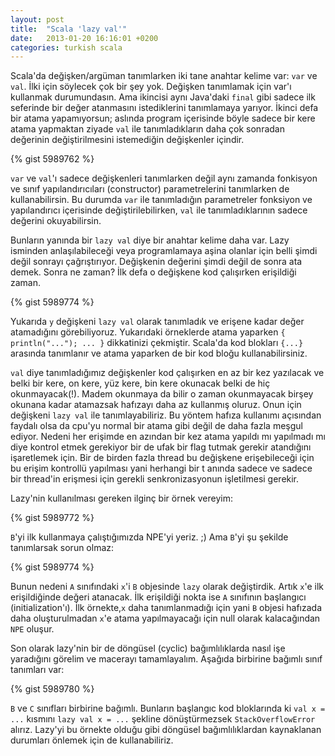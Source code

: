 ```yaml
---
layout: post
title:  "Scala 'lazy val'"
date:   2013-01-20 16:16:01 +0200
categories: turkish scala
---
```

Scala'da değişken/argüman tanımlarken iki tane anahtar kelime var: `var` ve `val`. İlki için söylecek çok bir şey yok. Değişken tanımlamak için var'ı kullanmak durumundasın. Ama ikincisi aynı Java'daki `final` gibi sadece ilk seferinde bir değer atanmasını istediklerini tanımlamaya yarıyor. İkinci defa bir atama yapamıyorsun; aslında program içerisinde böyle sadece bir kere atama yapmaktan ziyade `val` ile tanımladıkların daha çok sonradan değerinin değiştirilmesini istemediğin değişkenler içindir.

{% gist 5989762 %}

`var` ve `val`'ı sadece değişkenleri tanımlarken değil aynı zamanda fonkisyon ve sınıf yapılandırıcıları (constructor) parametrelerini tanımlarken de kullanabilirsin. Bu durumda `var` ile tanımladığın parametreler fonksiyon ve yapılandırıcı içerisinde değiştirilebilirken, `val` ile tanımladıklarının sadece değerini okuyabilirsin.

Bunların yanında bir `lazy val` diye bir anahtar kelime daha var. Lazy isminden anlaşılabileceği veya programlamaya aşina olanlar için belli şimdi değil sonrayı çağrıştırıyor. Değişkenin değerini şimdi değil de sonra ata demek. Sonra ne zaman? İlk defa o değişkene kod çalışırken erişildiği zaman.

{% gist 5989774 %}

Yukarıda `y` değişkeni `lazy val` olarak tanımladık ve erişene kadar değer atamadığını görebiliyoruz. Yukarıdaki örneklerde atama yaparken `{ println("..."); ... }` dikkatinizi çekmiştir. Scala'da kod blokları `{...}` arasında tanımlanır ve atama yaparken de bir kod bloğu kullanabilirsiniz.

`val` diye tanımladığımız değişkenler kod çalışırken en az bir kez yazılacak ve belki bir kere, on kere, yüz kere, bin kere okunacak belki de hiç okunmayacak(!). Madem okunmaya da bilir o zaman okunmayacak birşey okunana kadar atamazsak hafızayı daha az kullanmış oluruz. Onun için değişkeni `lazy val` ile tanımlayabiliriz. Bu yöntem hafıza kullanımı açısından faydalı olsa da cpu'yu normal bir atama gibi değil de daha fazla meşgul ediyor. Nedeni her erişimde en azından bir kez atama yapıldı mı yapılmadı mı diye kontrol etmek gerekiyor bir de ufak bir flag tutmak gerekir atandığını işaretlemek için. Bir de birden fazla thread bu değişkene erişebileceği için bu erişim kontrollü yapılması yani herhangi bir t anında sadece ve sadece bir thread'in erişmesi için gerekli senkronizasyonun işletilmesi gerekir.

Lazy'nin kullanılması gereken ilginç bir örnek vereyim:

{% gist 5989772 %}

`B`'yi ilk kullanmaya çalıştığımızda NPE'yi yeriz. ;) Ama `B`'yi şu şekilde tanımlarsak sorun olmaz:

{% gist 5989774 %}

Bunun nedeni `A` sınıfındaki `x`'i `B` objesinde `lazy` olarak değiştirdik. Artık `x`'e ilk erişildiğinde değeri atanacak. İlk erişildiği nokta ise `A` sınıfının başlangıcı (initialization'ı). İlk örnekte,`x` daha tanımlanmadığı için yani `B` objesi hafızada daha oluşturulmadan `x`'e atama yapılmayacağı için null olarak kalacağından `NPE` oluşur.

Son olarak lazy'nin bir de döngüsel (cyclic) bağımlılıklarda nasıl işe yaradığını görelim ve macerayı tamamlayalım. Aşağıda birbirine bağımlı sınıf tanımları var:

{% gist 5989780 %}

`B` ve `C` sınıfları birbirine bağımlı. Bunların başlangıc kod bloklarında ki `val x = ...` kısmını `lazy val x = ...` şekline dönüştürmezsek `StackOverflowError` alırız. Lazy'yi bu örnekte olduğu gibi döngüsel bağımlılıklardan kaynaklanan durumları önlemek için de kullanabiliriz.







